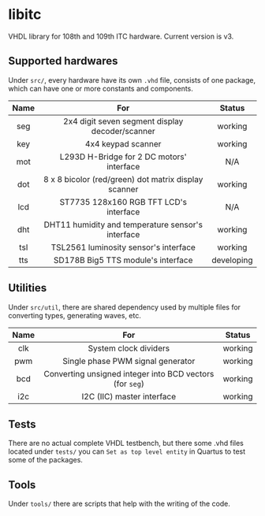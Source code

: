 # libitc

VHDL library for 108th and 109th ITC hardware. Current version is v3.

## Supported hardwares

Under `src/`, every hardware have its own `.vhd` file, consists of one package, which can have one or more constants and components.

| Name  |                         For                          |   Status   |
| :---: | :--------------------------------------------------: | :--------: |
|  seg  |   2x4 digit seven segment display decoder/scanner    |  working   |
|  key  |                  4x4 keypad scanner                  |  working   |
|  mot  |      L293D H-Bridge for 2 DC motors' interface       |    N/A     |
|  dot  | 8 x 8 bicolor (red/green) dot matrix display scanner |  working   |
|  lcd  |        ST7735 128x160 RGB TFT LCD's interface        |    N/A     |
|  dht  |  DHT11 humidity and temperature sensor's interface   |  working   |
|  tsl  |        TSL2561 luminosity sensor's interface         |  working   |
|  tts  |          SD178B Big5 TTS module's interface          | developing |

## Utilities

Under `src/util`, there are shared dependency used by multiple files for converting types, generating waves, etc.

| Name  |                           For                            | Status  |
| :---: | :------------------------------------------------------: | :-----: |
|  clk  |                  System clock dividers                   | working |
|  pwm  |            Single phase PWM signal generator             | working |
|  bcd  | Converting unsigned integer into BCD vectors (for `seg`) | working |
|  i2c  |                I2C (IIC) master interface                | working |

## Tests

There are no actual complete VHDL testbench, but there some .vhd files located under `tests/` you can `Set as top level entity` in Quartus to test some of the packages.

## Tools

Under `tools/` there are scripts that help with the writing of the code.
